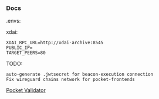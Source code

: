 
### Docs

.envs:

xdai:
```
XDAI_RPC_URL=http://xdai-archive:8545
PUBLIC_IP=
TARGET_PEERS=80
```

TODO:

```
auto-generate .jwtsecret for beacon-execution connection
Fix wireguard chains network for pocket-frontends
```

[Pocket Validator](README_POKT.md) </br>

